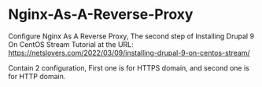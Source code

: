 # Nginx-As-A-Reverse-Proxy

Configure Nginx As A Reverse Proxy, The second step of Installing Drupal 9 On CentOS Stream Tutorial at the URL: https://netslovers.com/2022/03/09/installing-drupal-9-on-centos-stream/

Contain 2 configuration, First one is for HTTPS domain, and second one is for HTTP domain.

